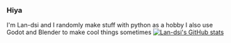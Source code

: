 ### Hiya
I'm Lan-dsi and I randomly make stuff with python as a hobby
I also use Godot and Blender to make cool things sometimes
[![Lan-dsi's GitHub stats](https://github-readme-stats.vercel.app/api?username=lan-dsi)](https://github.com/lan-dsi/github-readme-stats&show_icons=true&theme=dracula)
